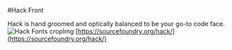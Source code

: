 #Hack Front

Hack is hand groomed and optically balanced to be your go-to code face.
![Hack Fonts cropImg](https://sourcefoundry.org/hack/assets/img/mockup/srcmockup.png)
[https://sourcefoundry.org/hack/](https://sourcefoundry.org/hack/)
